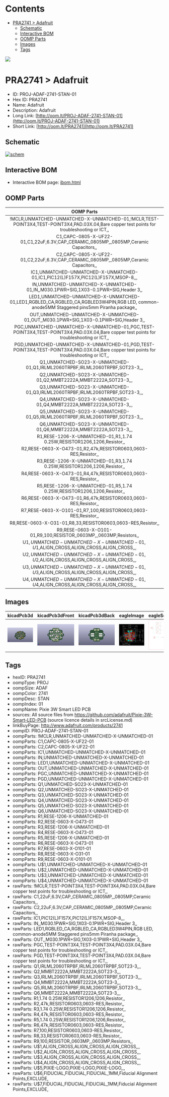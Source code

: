 



Contents
========

* [PRA2741 > Adafruit](#pra2741--adafruit)
	* [Schematic](#schematic)
	* [Interactive BOM](#interactive-bom)
	* [OOMP Parts](#oomp-parts)
	* [Images](#images)
	* [Tags](#tags)
  
![][im]
# PRA2741 > Adafruit

- ID: PROJ-ADAF-2741-STAN-01
- Hex ID: PRA2741
- Name: Adafruit
- Description: Adafruit
- Long Link: [http://oom.lt/PROJ-ADAF-2741-STAN-01](http://oom.lt/PROJ-ADAF-2741-STAN-01)
- Short Link: [http://oom.lt/PRA2741](http://oom.lt/PRA2741)

## Schematic
  
[![schem](eagleSchemImage.png)](eagleSchemImage.png)
## Interactive BOM

- Interactive BOM page: [ibom.html](https://htmlpreview.github.io/?https://github.com/oomlout/oomlout_OOMP_projects/blob/main/PROJ-ADAF-2741-STAN-01/kicad/bom/ibom.html)

## OOMP Parts
  

|OOMP Parts|
| :---: |
|!MCLR,UNMATCHED-UNMATCHED-X-UNMATCHED-01,!MCLR,TEST-POINT3X4,TEST-POINT3X4,PAD.03X.04,Bare copper test points for troubleshooting or ICT,,|
|C1,CAPC-0805-X-UF22-01,C1,22uF,6.3V,CAP_CERAMIC_0805MP,_0805MP,Ceramic Capacitors,,|
|C2,CAPC-0805-X-UF22-01,C2,22uF,6.3V,CAP_CERAMIC_0805MP,_0805MP,Ceramic Capacitors,,|
|IC1,UNMATCHED-UNMATCHED-X-UNMATCHED-01,IC1,PIC12(L)F157X,PIC12(L)F157X,MSOP-8,,,|
|IN,UNMATCHED-UNMATCHED-X-UNMATCHED-01,IN,,M030.1PWR+SIG,1X03-0.1PWR+SIG,Header 3,,|
|LED1,UNMATCHED-UNMATCHED-X-UNMATCHED-01,LED1,RGBLED_CA,RGBLED_CA,RGBLED3W4PIN,RGB LED, common-anode5MM Staggered pins5mm Piranha package,,|
|OUT,UNMATCHED-UNMATCHED-X-UNMATCHED-01,OUT,,M030.1PWR+SIG,1X03-0.1PWR+SIG,Header 3,,|
|PGC,UNMATCHED-UNMATCHED-X-UNMATCHED-01,PGC,TEST-POINT3X4,TEST-POINT3X4,PAD.03X.04,Bare copper test points for troubleshooting or ICT,,|
|PGD,UNMATCHED-UNMATCHED-X-UNMATCHED-01,PGD,TEST-POINT3X4,TEST-POINT3X4,PAD.03X.04,Bare copper test points for troubleshooting or ICT,,|
|Q1,UNMATCHED-SO23-X-UNMATCHED-01,Q1,IRLML2060TRPBF,IRLML2060TRPBF,SOT23-3,,,|
|Q2,UNMATCHED-SO23-X-UNMATCHED-01,Q2,MMBT2222A,MMBT2222A,SOT23-3,,,|
|Q3,UNMATCHED-SO23-X-UNMATCHED-01,Q3,IRLML2060TRPBF,IRLML2060TRPBF,SOT23-3,,,|
|Q4,UNMATCHED-SO23-X-UNMATCHED-01,Q4,MMBT2222A,MMBT2222A,SOT23-3,,,|
|Q5,UNMATCHED-SO23-X-UNMATCHED-01,Q5,IRLML2060TRPBF,IRLML2060TRPBF,SOT23-3,,,|
|Q6,UNMATCHED-SO23-X-UNMATCHED-01,Q6,MMBT2222A,MMBT2222A,SOT23-3,,,|
|R1,RESE-1206-X-UNMATCHED-01,R1,1.74 0.25W,RESISTOR1206,1206,Resistor,,|
|R2,RESE-0603-X-O473-01,R2,47k,RESISTOR0603,0603-RES,Resistor,,|
|R3,RESE-1206-X-UNMATCHED-01,R3,1.74 0.25W,RESISTOR1206,1206,Resistor,,|
|R4,RESE-0603-X-O473-01,R4,47k,RESISTOR0603,0603-RES,Resistor,,|
|R5,RESE-1206-X-UNMATCHED-01,R5,1.74 0.25W,RESISTOR1206,1206,Resistor,,|
|R6,RESE-0603-X-O473-01,R6,47k,RESISTOR0603,0603-RES,Resistor,,|
|R7,RESE-0603-X-O101-01,R7,100,RESISTOR0603,0603-RES,Resistor,,|
|R8,RESE-0603-X-O31-01,R8,33,RESISTOR0603,0603-RES,Resistor,,|
|R9,RESE-0603-X-O101-01,R9,100,RESISTOR_0603MP,_0603MP,Resistors,,|
|U$1,UNMATCHED-UNMATCHED-X-UNMATCHED-01,U$1,ALIGN_CROSS,ALIGN_CROSS,ALIGN_CROSS,,,|
|U$2,UNMATCHED-UNMATCHED-X-UNMATCHED-01,U$2,ALIGN_CROSS,ALIGN_CROSS,ALIGN_CROSS,,,|
|U$3,UNMATCHED-UNMATCHED-X-UNMATCHED-01,U$3,ALIGN_CROSS,ALIGN_CROSS,ALIGN_CROSS,,,|
|U$4,UNMATCHED-UNMATCHED-X-UNMATCHED-01,U$4,ALIGN_CROSS,ALIGN_CROSS,ALIGN_CROSS,,,|

## Images
  
  

|kicadPcb3d|kicadPcb3dFront|kicadPcb3dBack|eagleImage|eagleSchemImage|
| :---: | :---: | :---: | :---: | :---: |
|[![kicadPcb3d](kicadPcb3d_140.png)](kicadPcb3d.png)|[![kicadPcb3dFront](kicadPcb3dFront_140.png)](kicadPcb3dFront.png)|[![kicadPcb3dBack](kicadPcb3dBack_140.png)](kicadPcb3dBack.png)|[![eagleImage](eagleImage_140.png)](eagleImage.png)|[![eagleSchemImage](eagleSchemImage_140.png)](eagleSchemImage.png)|

## Tags

- hexID: PRA2741
- oompType: PROJ
- oompSize: ADAF
- oompColor: 2741
- oompDesc: STAN
- oompIndex: 01
- oompName: Pixie 3W Smart LED PCB
- sources: All source files from https://github.com/adafruit/Pixie-3W-Smart-LED-PCB (source licence details in srcLicense.md)
- linkBuyPage: http://www.adafruit.com/products/2741
- oompID: PROJ-ADAF-2741-STAN-01
- oompParts: !MCLR,UNMATCHED-UNMATCHED-X-UNMATCHED-01
- oompParts: C1,CAPC-0805-X-UF22-01
- oompParts: C2,CAPC-0805-X-UF22-01
- oompParts: IC1,UNMATCHED-UNMATCHED-X-UNMATCHED-01
- oompParts: IN,UNMATCHED-UNMATCHED-X-UNMATCHED-01
- oompParts: LED1,UNMATCHED-UNMATCHED-X-UNMATCHED-01
- oompParts: OUT,UNMATCHED-UNMATCHED-X-UNMATCHED-01
- oompParts: PGC,UNMATCHED-UNMATCHED-X-UNMATCHED-01
- oompParts: PGD,UNMATCHED-UNMATCHED-X-UNMATCHED-01
- oompParts: Q1,UNMATCHED-SO23-X-UNMATCHED-01
- oompParts: Q2,UNMATCHED-SO23-X-UNMATCHED-01
- oompParts: Q3,UNMATCHED-SO23-X-UNMATCHED-01
- oompParts: Q4,UNMATCHED-SO23-X-UNMATCHED-01
- oompParts: Q5,UNMATCHED-SO23-X-UNMATCHED-01
- oompParts: Q6,UNMATCHED-SO23-X-UNMATCHED-01
- oompParts: R1,RESE-1206-X-UNMATCHED-01
- oompParts: R2,RESE-0603-X-O473-01
- oompParts: R3,RESE-1206-X-UNMATCHED-01
- oompParts: R4,RESE-0603-X-O473-01
- oompParts: R5,RESE-1206-X-UNMATCHED-01
- oompParts: R6,RESE-0603-X-O473-01
- oompParts: R7,RESE-0603-X-O101-01
- oompParts: R8,RESE-0603-X-O31-01
- oompParts: R9,RESE-0603-X-O101-01
- oompParts: U$1,UNMATCHED-UNMATCHED-X-UNMATCHED-01
- oompParts: U$2,UNMATCHED-UNMATCHED-X-UNMATCHED-01
- oompParts: U$3,UNMATCHED-UNMATCHED-X-UNMATCHED-01
- oompParts: U$4,UNMATCHED-UNMATCHED-X-UNMATCHED-01
- rawParts: !MCLR,TEST-POINT3X4,TEST-POINT3X4,PAD.03X.04,Bare copper test points for troubleshooting or ICT,,
- rawParts: C1,22uF,6.3V,CAP_CERAMIC_0805MP,_0805MP,Ceramic Capacitors,,
- rawParts: C2,22uF,6.3V,CAP_CERAMIC_0805MP,_0805MP,Ceramic Capacitors,,
- rawParts: IC1,PIC12(L)F157X,PIC12(L)F157X,MSOP-8,,,
- rawParts: IN,,M030.1PWR+SIG,1X03-0.1PWR+SIG,Header 3,,
- rawParts: LED1,RGBLED_CA,RGBLED_CA,RGBLED3W4PIN,RGB LED, common-anode5MM Staggered pins5mm Piranha package,,
- rawParts: OUT,,M030.1PWR+SIG,1X03-0.1PWR+SIG,Header 3,,
- rawParts: PGC,TEST-POINT3X4,TEST-POINT3X4,PAD.03X.04,Bare copper test points for troubleshooting or ICT,,
- rawParts: PGD,TEST-POINT3X4,TEST-POINT3X4,PAD.03X.04,Bare copper test points for troubleshooting or ICT,,
- rawParts: Q1,IRLML2060TRPBF,IRLML2060TRPBF,SOT23-3,,,
- rawParts: Q2,MMBT2222A,MMBT2222A,SOT23-3,,,
- rawParts: Q3,IRLML2060TRPBF,IRLML2060TRPBF,SOT23-3,,,
- rawParts: Q4,MMBT2222A,MMBT2222A,SOT23-3,,,
- rawParts: Q5,IRLML2060TRPBF,IRLML2060TRPBF,SOT23-3,,,
- rawParts: Q6,MMBT2222A,MMBT2222A,SOT23-3,,,
- rawParts: R1,1.74 0.25W,RESISTOR1206,1206,Resistor,,
- rawParts: R2,47k,RESISTOR0603,0603-RES,Resistor,,
- rawParts: R3,1.74 0.25W,RESISTOR1206,1206,Resistor,,
- rawParts: R4,47k,RESISTOR0603,0603-RES,Resistor,,
- rawParts: R5,1.74 0.25W,RESISTOR1206,1206,Resistor,,
- rawParts: R6,47k,RESISTOR0603,0603-RES,Resistor,,
- rawParts: R7,100,RESISTOR0603,0603-RES,Resistor,,
- rawParts: R8,33,RESISTOR0603,0603-RES,Resistor,,
- rawParts: R9,100,RESISTOR_0603MP,_0603MP,Resistors,,
- rawParts: U$1,ALIGN_CROSS,ALIGN_CROSS,ALIGN_CROSS,,,
- rawParts: U$2,ALIGN_CROSS,ALIGN_CROSS,ALIGN_CROSS,,,
- rawParts: U$3,ALIGN_CROSS,ALIGN_CROSS,ALIGN_CROSS,,,
- rawParts: U$4,ALIGN_CROSS,ALIGN_CROSS,ALIGN_CROSS,,,
- rawParts: U$5,PIXIE-LOGO,PIXIE-LOGO,PIXIE-LOGO,,,
- rawParts: U$6,FIDUCIAL,FIDUCIAL,FIDUCIAL_1MM,Fiducial Alignment Points,EXCLUDE,
- rawParts: U$7,FIDUCIAL,FIDUCIAL,FIDUCIAL_1MM,Fiducial Alignment Points,EXCLUDE,



[im]: kicadPcb3d_450.png
